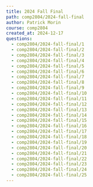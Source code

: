 ```yaml
---
title: 2024 Fall Final
path: comp2804/2024-fall-final
author: Patrick Morin
course: comp2804
created_at: 2024-12-17
questions:
  - comp2804/2024-fall-final/1
  - comp2804/2024-fall-final/2
  - comp2804/2024-fall-final/3
  - comp2804/2024-fall-final/4
  - comp2804/2024-fall-final/5
  - comp2804/2024-fall-final/6
  - comp2804/2024-fall-final/7
  - comp2804/2024-fall-final/8
  - comp2804/2024-fall-final/9
  - comp2804/2024-fall-final/10
  - comp2804/2024-fall-final/11
  - comp2804/2024-fall-final/12
  - comp2804/2024-fall-final/13
  - comp2804/2024-fall-final/14
  - comp2804/2024-fall-final/15
  - comp2804/2024-fall-final/16
  - comp2804/2024-fall-final/17
  - comp2804/2024-fall-final/18
  - comp2804/2024-fall-final/19
  - comp2804/2024-fall-final/20
  - comp2804/2024-fall-final/21
  - comp2804/2024-fall-final/22
  - comp2804/2024-fall-final/23
  - comp2804/2024-fall-final/24
  - comp2804/2024-fall-final/25
---
```

